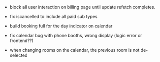 * block all user interaction on billing page until update refetch completes. 

* fix iscancelled to include all paid sub types

* build booking full for the day indicator on calendar

* fix calendar bug with phone booths, wrong display (logic error or frontend??)

* when changing rooms on the calendar, the previous room is not de-selected